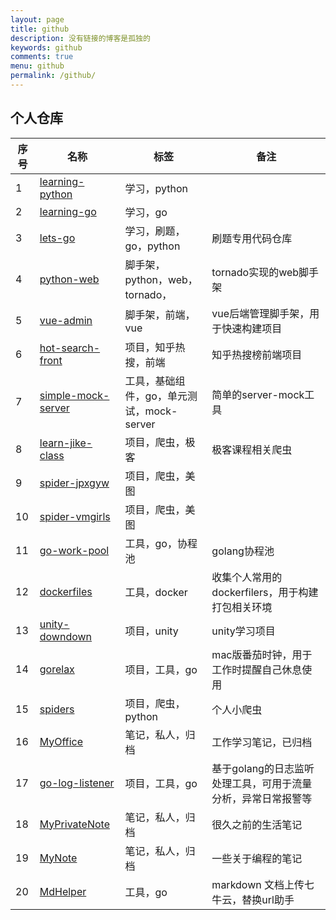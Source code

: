 ```yaml
---
layout: page
title: github
description: 没有链接的博客是孤独的
keywords: github
comments: true
menu: github
permalink: /github/
---
```


## 个人仓库

| 序号 | 名称                                                         | 标签                                      | 备注                                                         |
| ---- | ------------------------------------------------------------ | ----------------------------------------- | ------------------------------------------------------------ |
| 1    | [learning-python](https://github.com/taoey/learning-python)  | 学习，python                              |                                                              |
| 2    | [learning-go](https://github.com/taoey/learning-go)          | 学习，go                                  |                                                              |
| 3    | [lets-go](https://github.com/taoey/lets-go)                  | 学习，刷题，go，python                    | 刷题专用代码仓库                                             |
| 4    | [python-web](https://github.com/taoey/python-web)            | 脚手架，python，web，tornado，            | tornado实现的web脚手架                                       |
| 5    | [vue-admin](https://github.com/taoey/vue-admin)              | 脚手架，前端，vue                         | vue后端管理脚手架，用于快速构建项目                          |
| 6    | [hot-search-front](https://github.com/taoey/hot-search-front) | 项目，知乎热搜，前端                      | 知乎热搜榜前端项目                                           |
| 7    | [simple-mock-server](https://github.com/taoey/simple-mock-server) | 工具，基础组件，go，单元测试，mock-server | 简单的server-mock工具                                        |
| 8    | [learn-jike-class](https://github.com/taoey/learn-jike-class) | 项目，爬虫，极客                          | 极客课程相关爬虫                                             |
| 9    | [spider-jpxgyw](https://github.com/taoey/spider-jpxgyw)      | 项目，爬虫，美图                          |                                                              |
| 10   | [spider-vmgirls](https://github.com/taoey/spider-vmgirls)    | 项目，爬虫，美图                          |                                                              |
| 11   | [go-work-pool](https://github.com/taoey/go-work-pool)        | 工具，go，协程池                          | golang协程池                                                 |
| 12   | [dockerfiles](https://github.com/taoey/dockerfiles)          | 工具，docker                              | 收集个人常用的dockerfilers，用于构建打包相关环境             |
| 13   | [unity-downdown](https://github.com/taoey/unity-downdown)    | 项目，unity                               | unity学习项目                                                |
| 14   | [gorelax](https://github.com/taoey/gorelax)                  | 项目，工具，go                            | mac版番茄时钟，用于工作时提醒自己休息使用                    |
| 15   | [spiders](https://github.com/taoey/spiders)                  | 项目，爬虫，python                        | 个人小爬虫                                                   |
| 16   | [MyOffice](https://github.com/taoey/MyOffice)                | 笔记，私人，归档                          | 工作学习笔记，已归档                                         |
| 17   | [go-log-listener](https://github.com/taoey/go-log-listener)  | 项目，工具，go                            | 基于golang的日志监听处理工具，可用于流量分析，异常日常报警等 |
| 18   | [MyPrivateNote](https://github.com/taoey/MyPrivateNote)      | 笔记，私人，归档                          | 很久之前的生活笔记                                           |
| 19   | [MyNote](https://github.com/taoey/MyNote)                    | 笔记，私人，归档                          | 一些关于编程的笔记                                           |
| 20   | [MdHelper](https://github.com/taoey/MdHelper)                | 工具，go                                  | markdown 文档上传七牛云，替换url助手                         |

